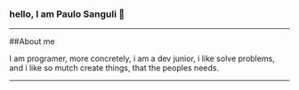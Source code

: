 ### hello, I am Paulo Sanguli 👋

<!--
**PauloSanguli/PauloSanguli** is a ✨ _special_ ✨ repository because its `README.md` (this file) appears on your GitHub profile.

Here are some ideas to get you started:

- 🔭 I’m currently working on ...
- 🌱 I’m currently learning ...
- 👯 I’m looking to collaborate on ...
- 🤔 I’m looking for help with ...
- 💬 Ask me about ...
- 📫 How to reach me: ...
- 😄 Pronouns: ...
- ⚡ Fun fact: ...
-->

-----

##About me

I am programer, more concretely, i am a dev junior, i like solve problems, and i like 
so mutch create things, that the peoples needs.

-----
